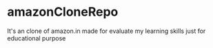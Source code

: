 # amazonCloneRepo
It's an clone of amazon.in made for evaluate my learning skills just for educational purpose
